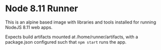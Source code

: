 # Node 8.11 Runner
This is an alpine based image with libraries and tools installed for running NodeJS 8.11 web apps.

Expects build artifacts mounted at /home/runner/artifacts, with a package.json configured such that `npm start` runs the app.